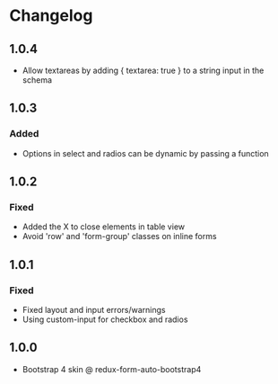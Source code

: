 # Changelog

## 1.0.4

- Allow textareas by adding { textarea: true } to a string input in the schema

## 1.0.3

### Added

- Options in select and radios can be dynamic by passing a function

## 1.0.2

### Fixed

- Added the X to close elements in table view
- Avoid 'row' and 'form-group' classes on inline forms

## 1.0.1

### Fixed

- Fixed layout and input errors/warnings
- Using custom-input for checkbox and radios

## 1.0.0

- Bootstrap 4 skin @ redux-form-auto-bootstrap4
